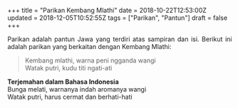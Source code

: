 +++
title = "Parikan Kembang Mlathi"
date = 2018-10-22T12:53:00Z
updated = 2018-12-05T10:52:55Z
tags = ["Parikan", "Pantun"]
draft = false
+++

<div dir="ltr" style="text-align: left;" trbidi="on"><div style="text-align: justify;">Parikan adalah pantun Jawa yang terdiri atas sampiran dan isi. Berikut ini adalah parikan yang berkaitan dengan Kembang Mlathi:<br /><div style="text-align: left;"><blockquote class="tr_bq">Kembang mlathi, warna peni ngganda wangi<br />Watak putri, kudu titi ngati-ati<style>@font-face {   font-family: "Times New Roman"; }@font-face {   font-family: "宋体"; }@font-face {   font-family: "SimSun"; }@font-face {   font-family: "Calibri"; }@font-face {   font-family: "SimSun"; }p.MsoNormal { margin: 0pt 0pt 0.0001pt; text-align: justify; font-family: Calibri; }span.msoIns { text-decoration: underline; color: blue; }span.msoDel { text-decoration: line-through; color: red; }div.Section0 { }</style></blockquote></div></div><div style="text-align: justify;"><b>Terjemahan dalam Bahasa Indonesia</b></div><div style="text-align: justify;">Bunga melati, warnanya indah aromanya wangi<br />Watak putri, harus cermat dan berhati-hati<style>@font-face {   font-family: "Times New Roman"; }@font-face {   font-family: "宋体"; }@font-face {   font-family: "SimSun"; }@font-face {   font-family: "Calibri"; }@font-face {   font-family: "SimSun"; }p.MsoNormal { margin: 0pt 0pt 0.0001pt; text-align: justify; font-family: Calibri; }span.msoIns { text-decoration: underline; color: blue; }span.msoDel { text-decoration: line-through; color: red; }div.Section0 { }</style><span style="font-family: &quot;calibri&quot;; font-size: 10 5000pt;"></span></div></div>
